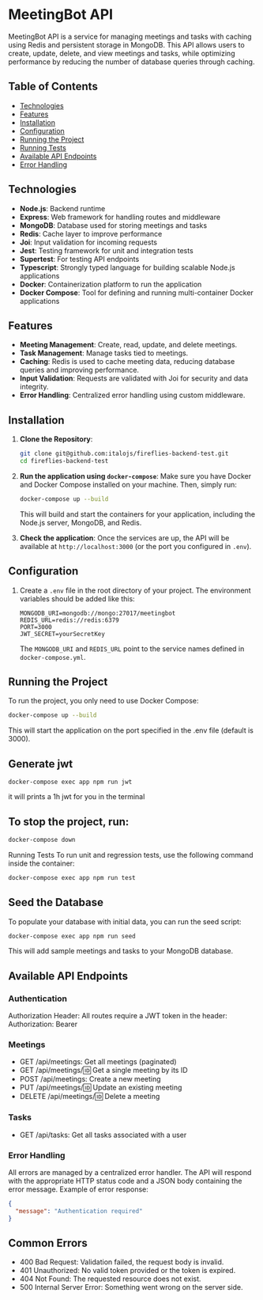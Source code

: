 # MeetingBot API

MeetingBot API is a service for managing meetings and tasks with caching using Redis and persistent storage in MongoDB. This API allows users to create, update, delete, and view meetings and tasks, while optimizing performance by reducing the number of database queries through caching.

## Table of Contents

- [Technologies](#technologies)
- [Features](#features)
- [Installation](#installation)
- [Configuration](#configuration)
- [Running the Project](#running-the-project)
- [Running Tests](#running-tests)
- [Available API Endpoints](#available-api-endpoints)
- [Error Handling](#error-handling)

## Technologies

- **Node.js**: Backend runtime
- **Express**: Web framework for handling routes and middleware
- **MongoDB**: Database used for storing meetings and tasks
- **Redis**: Cache layer to improve performance
- **Joi**: Input validation for incoming requests
- **Jest**: Testing framework for unit and integration tests
- **Supertest**: For testing API endpoints
- **Typescript**: Strongly typed language for building scalable Node.js applications
- **Docker**: Containerization platform to run the application
- **Docker Compose**: Tool for defining and running multi-container Docker applications

## Features

- **Meeting Management**: Create, read, update, and delete meetings.
- **Task Management**: Manage tasks tied to meetings.
- **Caching**: Redis is used to cache meeting data, reducing database queries and improving performance.
- **Input Validation**: Requests are validated with Joi for security and data integrity.
- **Error Handling**: Centralized error handling using custom middleware.

## Installation

1. **Clone the Repository**:

   ```bash
   git clone git@github.com:italojs/fireflies-backend-test.git
   cd fireflies-backend-test
   ```

2. **Run the application using `docker-compose`**:
   Make sure you have Docker and Docker Compose installed on your machine. Then, simply run:

   ```bash
   docker-compose up --build
   ```

   This will build and start the containers for your application, including the Node.js server, MongoDB, and Redis.

3. **Check the application**:
   Once the services are up, the API will be available at `http://localhost:3000` (or the port you configured in `.env`).

## Configuration

1. Create a `.env` file in the root directory of your project. The environment variables should be added like this:

   ```env
   MONGODB_URI=mongodb://mongo:27017/meetingbot
   REDIS_URL=redis://redis:6379
   PORT=3000
   JWT_SECRET=yourSecretKey
   ```

   The `MONGODB_URI` and `REDIS_URL` point to the service names defined in `docker-compose.yml`.

## Running the Project

To run the project, you only need to use Docker Compose:

```bash
docker-compose up --build
```

This will start the application on the port specified in the .env file (default is 3000).

## Generate jwt

`docker-compose exec app npm run jwt` 

it will prints a 1h jwt for you in the terminal 


## To stop the project, run:

```bash
docker-compose down
```

Running Tests
To run unit and regression tests, use the following command inside the container:

```bash
docker-compose exec app npm run test
```

## Seed the Database

To populate your database with initial data, you can run the seed script:

```bash
docker-compose exec app npm run seed
```

This will add sample meetings and tasks to your MongoDB database.

## Available API Endpoints

### Authentication

Authorization Header: All routes require a JWT token in the header: Authorization: Bearer <token>

### Meetings

- GET /api/meetings: Get all meetings (paginated)
- GET /api/meetings/:id: Get a single meeting by its ID
- POST /api/meetings: Create a new meeting
- PUT /api/meetings/:id: Update an existing meeting
- DELETE /api/meetings/:id: Delete a meeting

### Tasks

- GET /api/tasks: Get all tasks associated with a user

### Error Handling

All errors are managed by a centralized error handler. The API will respond with the appropriate HTTP status code and a JSON body containing the error message. Example of error response:

```json
{
  "message": "Authentication required"
}
```

## Common Errors

- 400 Bad Request: Validation failed, the request body is invalid.
- 401 Unauthorized: No valid token provided or the token is expired.
- 404 Not Found: The requested resource does not exist.
- 500 Internal Server Error: Something went wrong on the server side.